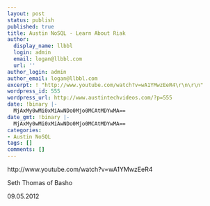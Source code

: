 ```yaml
---
layout: post
status: publish
published: true
title: Austin NoSQL - Learn About Riak
author:
  display_name: llbbl
  login: admin
  email: logan@llbbl.com
  url: ''
author_login: admin
author_email: logan@llbbl.com
excerpt: ! "http://www.youtube.com/watch?v=wA1YMwzEeR4\r\n\r\n"
wordpress_id: 555
wordpress_url: http://www.austintechvideos.com/?p=555
date: !binary |-
  MjAxMy0wMi0xMiAwNDo0Mjo0MCAtMDYwMA==
date_gmt: !binary |-
  MjAxMy0wMi0xMiAwNDo0Mjo0MCAtMDYwMA==
categories:
- Austin NoSQL
tags: []
comments: []
---
```

<p>http://www.youtube.com/watch?v=wA1YMwzEeR4</p>
<p><a id="more"></a><a id="more-555"></a></p>
<p>Seth Thomas of Basho</p>
<p>09.05.2012</p>
